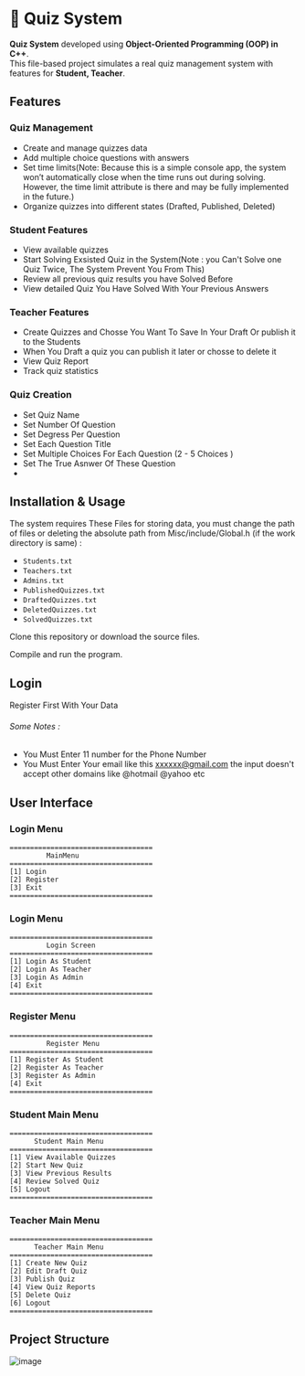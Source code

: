 # 📝 Quiz System

**Quiz System** developed using **Object-Oriented Programming (OOP) in C++**.  
This file-based project simulates a real quiz management system with features for **Student, Teacher**.  

##  Features

###  Quiz Management
- Create and manage quizzes data
- Add multiple choice questions with answers
- Set time limits(Note: Because this is a simple console app, the system won’t automatically close when the time runs out during solving. However, the time limit attribute is there and may be fully implemented in the future.)
- Organize quizzes into different states (Drafted, Published, Deleted)

###  Student Features
- View available quizzes
- Start Solving Exsisted Quiz in the System(Note : you Can't Solve one Quiz Twice, The System Prevent You From This)
- Review all previous quiz results you have Solved Before
- View detailed Quiz You Have Solved With Your Previous Answers

###  Teacher Features
- Create Quizzes and Chosse You Want To Save In Your Draft Or publish it to the Students 
- When You Draft a quiz you can publish it later or chosse to delete it 
- View Quiz Report 
- Track quiz statistics

###  Quiz Creation
- Set Quiz Name
- Set Number Of Question
- Set Degress Per Question
- Set Each Question Title 
- Set Multiple Choices For Each Question (2 - 5 Choices )
- Set The True Asnwer Of These Question
- 
##  Installation & Usage

The system requires These Files for storing data, you must change the path of files or deleting the absolute path from Misc/include/Global.h (if the work directory is same)  :

- `Students.txt`
- `Teachers.txt`
- `Admins.txt`
- `PublishedQuizzes.txt`
- `DraftedQuizzes.txt`
- `DeletedQuizzes.txt`
- `SolvedQuizzes.txt`

Clone this repository or download the source files.

Compile and run the program.

## Login

Register First With Your Data

###### Some Notes :

- You Must Enter 11 number for the Phone Number
- You Must Enter Your email like this  xxxxxx@gmail.com the input doesn't accept other domains like @hotmail @yahoo etc 

##  User Interface

###  Login Menu
~~~
===================================
         MainMenu      
===================================
[1] Login
[2] Register
[3] Exit
===================================
~~~

###  Login Menu
~~~
===================================
         Login Screen      
===================================
[1] Login As Student
[2] Login As Teacher
[3] Login As Admin
[4] Exit
===================================
~~~

###  Register Menu
~~~
===================================
         Register Menu      
===================================
[1] Register As Student
[2] Register As Teacher
[3] Register As Admin
[4] Exit
===================================
~~~

###  Student Main Menu
~~~
===================================
      Student Main Menu
===================================
[1] View Available Quizzes
[2] Start New Quiz
[3] View Previous Results
[4] Review Solved Quiz
[5] Logout
===================================
~~~

###  Teacher Main Menu
~~~
===================================
      Teacher Main Menu
===================================
[1] Create New Quiz
[2] Edit Draft Quiz
[3] Publish Quiz
[4] View Quiz Reports
[5] Delete Quiz
[6] Logout
===================================
~~~

##  Project Structure

![image](https://github.com/user-attachments/assets/251328a9-d3fb-4d58-8d2a-ea835139018b)
